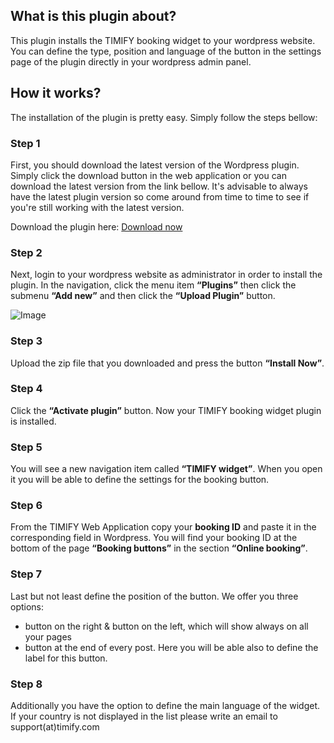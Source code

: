 ## What is this plugin about?

This plugin installs the TIMIFY booking widget to your wordpress website. You can define the type, position and language of the button in the settings page of the plugin directly in your wordpress admin panel.

## How it works?

The installation of the plugin is pretty easy. Simply follow the steps bellow:

### Step 1

First, you should download the latest version of the Wordpress plugin. Simply click the download button in the web application or you can download the latest version from the link bellow. It's advisable to always have the latest plugin version so come around from time to time to see if you're still working with the latest version.

Download the plugin here: [Download now](https://github.com/timify/wordpress-plugin/archive/master.zip)

### Step 2

Next, login to your wordpress website as administrator in order to install the plugin.
In the navigation, click the menu item **“Plugins”** then click the submenu **“Add new”** and then click the **“Upload Plugin”** button.

![Image](http://www.clients.webmedia7.com/timify/cms-plugins-github/wordpress-timify-booking-1.png)

### Step 3
Upload the zip file that you downloaded and press the button **“Install Now”**.

### Step 4
Click the **“Activate plugin”** button. Now your TIMIFY booking widget plugin is installed.

### Step 5
You will see a new navigation item called **“TIMIFY widget”**. When you open it you will be able to define the settings for the booking button. 

### Step 6
From the TIMIFY Web Application copy your **booking ID** and paste it in the corresponding field in Wordpress. You will find your booking ID at the bottom of the page **“Booking buttons”** in the section **“Online booking”**.

### Step 7
Last but not least define the position of the button. We offer you three options: 

   - button on the right & button on the left, which will show always on all your pages
   - button at the end of every post. Here you will be able also to define the label for this button.

### Step 8
Additionally you have the option to define the main language of the widget. If your country is not displayed in the list please write an email to support(at)timify.com

